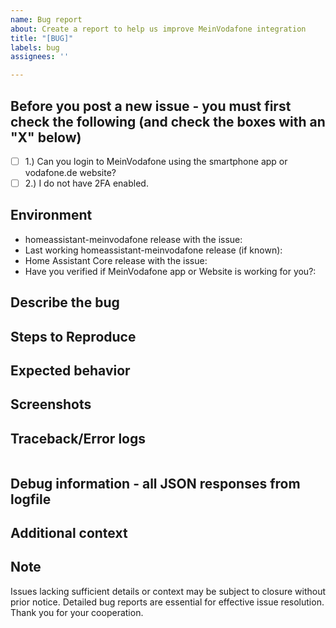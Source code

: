 ```yaml
---
name: Bug report
about: Create a report to help us improve MeinVodafone integration
title: "[BUG]"
labels: bug
assignees: ''

---
```


<!-- Please READ THIS FIRST

Please use English, my technical German sux. :)

Before opening a new issue, please check if a similar one is already open

DO NOT DELETE ANY TEXT from this template! Otherwise, your issue may be closed without comment.

Please check if the bug is already reported and add more information there instead of creating a new report.

-->

## Before you post a new issue - you must first check the following (and check the boxes with an "X" below)
- [ ] 1.) Can you login to MeinVodafone using the smartphone app or vodafone.de website?
- [ ] 2.) I do not have 2FA enabled.

## Environment
<!--
  MANDATORY: Fill in the following details.
  Issues lacking those details may be subject to closure without prior notice.
-->
- homeassistant-meinvodafone release with the issue:
- Last working homeassistant-meinvodafone release (if known):
- Home Assistant Core release with the issue:
- Have you verified if MeinVodafone app or Website is working for you?:

## Describe the bug
<!--
  Make a brief description of the problem you are experiencing
-->


## Steps to Reproduce
<!--
  Please list the steps needed to reproduce the issue
-->


## Expected behavior
<!--
  Insert a brief description of the expected behavior is
-->


## Screenshots
<!--
  If applicable, add screenshots to help explain your problem.
-->


## Traceback/Error logs
<!--
  If you come across any trace or error logs, please provide them.
-->

```txt

```

## Debug information - all JSON responses from logfile
<!--
  Turn on debug and post the results here: Paste in your link with all debug information, save it to a text file, or use https://www.pastebin.org/

  To enable debug logging, edit your Home Assistant configuration.yaml by adding the following lines:
  logger:
    default: info
    logs:
      custom_components.meinvodafone: debug

-->

## Additional context
<!--
  Add any other context about the problem here.
-->

## Note
Issues lacking sufficient details or context may be subject to closure without prior notice. Detailed bug reports are essential for effective issue resolution. Thank you for your cooperation.
